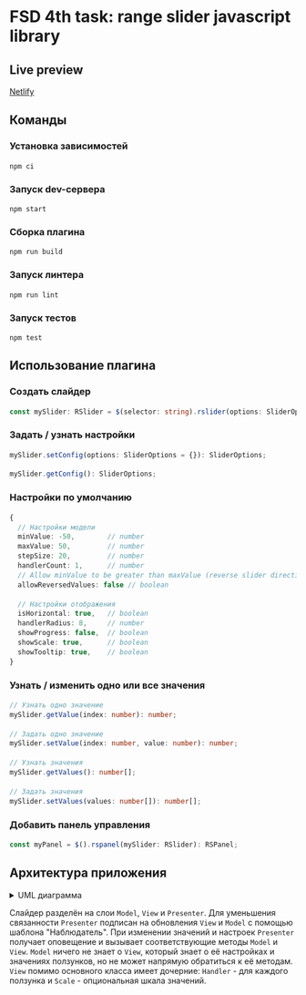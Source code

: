 # FSD 4th task: range slider javascript library

## Live preview

[Netlify](https://peaceful-joliot-362591.netlify.app/demo.html)

## Команды

### Установка зависимостей

```
npm ci
```

### Запуск dev-сервера

```
npm start
```

### Сборка плагина

```
npm run build
```

### Запуск линтера

```
npm run lint
```

### Запуск тестов

```
npm test
```

## Использование плагина

### Создать слайдер

```typescript
const mySlider: RSlider = $(selector: string).rslider(options: SliderOptions);
```

### Задать / узнать настройки

```typescript
mySlider.setConfig(options: SliderOptions = {}): SliderOptions;

mySlider.getConfig(): SliderOptions;
```

### Настройки по умолчанию

```typescript
{
  // Настройки модели
  minValue: -50,        // number
  maxValue: 50,         // number
  stepSize: 20,         // number
  handlerCount: 1,      // number
  // Allow minValue to be greater than maxValue (reverse slider direction)
  allowReversedValues: false // boolean

  // Настройки отображения
  isHorizontal: true,   // boolean
  handlerRadius: 8,     // number
  showProgress: false,  // boolean
  showScale: true,      // boolean
  showTooltip: true,    // boolean
}
```

### Узнать / изменить одно или все значения

```typescript
// Узнать одно значение
mySlider.getValue(index: number): number;

// Задать одно значение
mySlider.setValue(index: number, value: number): number;

// Узнать значения
mySlider.getValues(): number[];

// Задать значения
mySlider.setValues(values: number[]): number[];
```

### Добавить панель управления

```typescript
const myPanel = $().rspanel(mySlider: RSlider): RSPanel;
```

## Архитектура приложения

<details>
<summary>UML диаграмма</summary>

![UML диаграмма](/diagram.svg)

</details>

Слайдер разделён на слои `Model`, `View` и `Presenter`. Для уменьшения связанности `Presenter` подписан на обновления `View` и `Model` с помощью шаблона "Наблюдатель". При изменении значений и настроек `Presenter` получает оповещение и вызывает соответствующие методы `Model` и `View`. `Model` ничего не знает о `View`, который знает о её настройках и значениях ползунков, но не может напрямую обратиться к её методам. `View` помимо основного класса имеет дочерние: `Handler` - для каждого ползунка и `Scale` - опциональная шкала значений.
